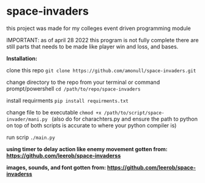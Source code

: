 # space-invaders

this project was made for my colleges event driven programming module

IMPORTANT:
as of april 28 2022 this program is not fully complete there are still parts that needs to be made like player win and loss, and bases.

**Installation:**

clone this repo ```git clone https://github.com/amonull/space-invaders.git```

change directory to the repo from your terminal or command prompt/powershell  ```cd /path/to/repo/space-invaders```

install requirments ```pip install requirments.txt```

change file to be executable ```chmod +x /path/to/script/space-invader/mani.py ``` (also do for charachters.py and ensure the path to python on top of both scripts is accurate to where your python compiler is)

run scrip ```./main.py```

**using timer to delay action like enemy movement gotten from: https://github.com/leerob/space-invaderss**

**images, sounds, and font gotten from: https://github.com/leerob/space-invaderss**
